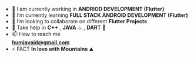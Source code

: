 - 👀 I am currently working in **ANDRIOD DEVELOPMENT (Flutter)**
- 🌱 I’m currently learning **FULL STACK ANDROID DEVELOPMENT (Flutter)**
- 💞️ I’m looking to collaborate on  different **Flutter Projects**
- 💬 Take help in **C++** , **JAVA** ♨ , **DART** 🎯
- 📫 How to reach me  
        **humjavaid@gmail.com**
- ⚡ FACT **In love with Mountains** ⛰️
